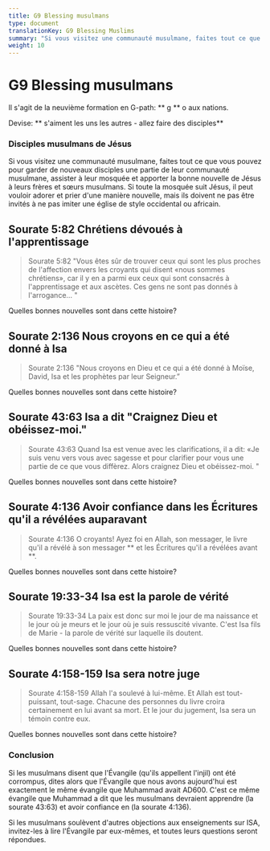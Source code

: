 ```yaml
---
title: G9 Blessing musulmans
type: document
translationKey: G9 Blessing Muslims
summary: "Si vous visitez une communauté musulmane, faites tout ce que vous pouvez pour garder de nouveaux disciples une partie de leur communauté musulmane, assister à leur mosquée et apporter la bonne nouvelle de Jésus à leurs frères et sœurs musulmans. Si toute la mosquée suit Jésus, il peut vouloir adorer et prier d'une manière nouvelle, mais ils doivent ne pas être invités à ne pas imiter une église de style occidental ou africain."
weight: 10
---
```

# G9 Blessing musulmans

Il s'agit de la neuvième formation en G-path: ** g ** o aux nations.

Devise: ** s'aiment les uns les autres - allez faire des disciples**

### Disciples musulmans de Jésus

Si vous visitez une communauté musulmane, faites tout ce que vous pouvez pour garder de nouveaux disciples une partie de leur communauté musulmane, assister à leur mosquée et apporter la bonne nouvelle de Jésus à leurs frères et sœurs musulmans. Si toute la mosquée suit Jésus, il peut vouloir adorer et prier d'une manière nouvelle, mais ils doivent ne pas être invités à ne pas imiter une église de style occidental ou africain.

## Sourate 5:82 Chrétiens dévoués à l'apprentissage

>   Sourate 5:82 "Vous êtes sûr de trouver ceux qui sont les plus proches de l'affection envers les croyants qui disent «nous sommes chrétiens», car il y en a parmi eux ceux qui sont consacrés à l'apprentissage et aux ascètes. Ces gens ne sont pas donnés à l'arrogance… "

Quelles bonnes nouvelles sont dans cette histoire?

## Sourate 2:136 Nous croyons en ce qui a été donné à Isa

>   Sourate 2:136 "Nous croyons en Dieu et ce qui a été donné à Moïse, David, Isa et les prophètes par leur Seigneur.”

Quelles bonnes nouvelles sont dans cette histoire?

## Sourate 43:63 Isa a dit "Craignez Dieu et obéissez-moi."

>   Sourate 43:63 Quand Isa est venue avec les clarifications, il a dit: «Je suis venu vers vous avec sagesse et pour clarifier pour vous une partie de ce que vous diffèrez. Alors craignez Dieu et obéissez-moi. "

Quelles bonnes nouvelles sont dans cette histoire?

## Sourate 4:136 Avoir confiance dans les Écritures qu'il a révélées auparavant

>   Sourate 4:136 O croyants! Ayez foi en Allah, son messager, le livre qu'il a révélé à son messager ** et les Écritures qu'il a révélées avant **.

Quelles bonnes nouvelles sont dans cette histoire?

## Sourate 19:33-34 Isa est la parole de vérité

>   Sourate 19:33-34 La paix est donc sur moi le jour de ma naissance et le jour où je meurs et le jour où je suis ressuscité vivante. C'est Isa fils de Marie - la parole de vérité sur laquelle ils doutent.

Quelles bonnes nouvelles sont dans cette histoire?

## Sourate 4:158-159 Isa sera notre juge

>   Sourate 4:158-159 Allah l'a soulevé à lui-même. Et Allah est tout-puissant, tout-sage. Chacune des personnes du livre croira certainement en lui avant sa mort. Et le jour du jugement, Isa sera un témoin contre eux.

Quelles bonnes nouvelles sont dans cette histoire?

### Conclusion

Si les musulmans disent que l'Évangile (qu'ils appellent l'injil) ont été corrompus, dites alors que l'Évangile que nous avons aujourd'hui est exactement le même évangile que Muhammad avait AD600. C'est ce même évangile que Muhammad a dit que les musulmans devraient apprendre (la sourate 43:63) et avoir confiance en (la sourate 4:136).

Si les musulmans soulèvent d'autres objections aux enseignements sur ISA, invitez-les à lire l'Évangile par eux-mêmes, et toutes leurs questions seront répondues.
